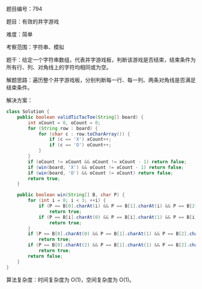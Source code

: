 题目编号：794

题目：有效的井字游戏

难度：简单

考察范围：字符串、模拟

题干：给定一个字符串数组，代表井字游戏板，判断该游戏是否结束，结束条件为所有行、列、对角线上的字符均相同或为空。

解题思路：遍历整个井字游戏板，分别判断每一行、每一列、两条对角线是否满足结束条件。

解决方案：

```java
class Solution {
    public boolean validTicTacToe(String[] board) {
        int xCount = 0, oCount = 0;
        for (String row : board) {
            for (char c : row.toCharArray()) {
                if (c == 'X') xCount++;
                if (c == 'O') oCount++;
            }
        }
        if (oCount != xCount && oCount != xCount - 1) return false;
        if (win(board, 'X') && oCount != xCount - 1) return false;
        if (win(board, 'O') && oCount != xCount) return false;
        return true;
    }

    public boolean win(String[] B, char P) {
        for (int i = 0; i < 3; ++i) {
            if (P == B[0].charAt(i) && P == B[1].charAt(i) && P == B[2].charAt(i))
                return true;
            if (P == B[i].charAt(0) && P == B[i].charAt(1) && P == B[i].charAt(2))
                return true;
        }
        if (P == B[0].charAt(0) && P == B[1].charAt(1) && P == B[2].charAt(2))
            return true;
        if (P == B[0].charAt(2) && P == B[1].charAt(1) && P == B[2].charAt(0))
            return true;
        return false;
    }
}
```

算法复杂度：时间复杂度为 O(1)，空间复杂度为 O(1)。